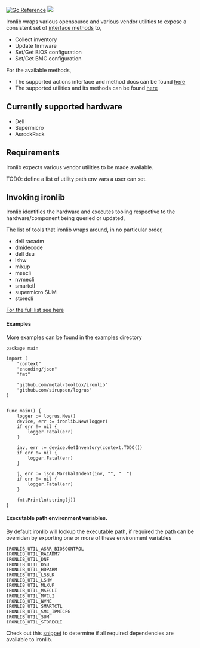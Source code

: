 [![Go Reference](https://pkg.go.dev/badge/github.com/metal-toolbox/ironlib.svg)](https://pkg.go.dev/github.com/metal-toolbox/ironlib)
![](https://img.shields.io/badge/Stability-Maintained-green.svg)

Ironlib wraps various opensource and various vendor utilities to expose a consistent set of [interface methods](https://github.com/metal-toolbox/ironlib/blob/main/actions/interface.go) to,

 - Collect inventory
 - Update firmware
 - Set/Get BIOS configuration
 - Set/Get BMC configuration

For the available methods,

- The supported actions interface and method docs can be found [here](https://pkg.go.dev/github.com/metal-toolbox/ironlib/actions)
- The supported utilities and its methods can be found [here](https://pkg.go.dev/github.com/metal-toolbox/ironlib/utils)


## Currently supported hardware

- Dell
- Supermicro
- AsrockRack

## Requirements

Ironlib expects various vendor utilities to be made available.

TODO: define a list of utility path env vars a user can set.

## Invoking ironlib

Ironlib identifies the hardware and executes tooling respective to the hardware/component being queried or updated,

The list of tools that ironlib wraps around, in no particular order,

- dell racadm
- dmidecode
- dell dsu
- lshw
- mlxup
- msecli
- nvmecli
- smartctl
- supermicro SUM
- storecli

 [For the full list see here](https://github.com/metal-toolbox/ironlib/tree/main/utils)


#### Examples

More examples can be found in the [examples](examples/) directory
```
package main

import (
	"context"
	"encoding/json"
	"fmt"

	"github.com/metal-toolbox/ironlib"
	"github.com/sirupsen/logrus"
)


func main() {
	logger := logrus.New()
	device, err := ironlib.New(logger)
	if err != nil {
		logger.Fatal(err)
	}

	inv, err := device.GetInventory(context.TODO())
	if err != nil {
		logger.Fatal(err)
	}

	j, err := json.MarshalIndent(inv, "", "  ")
	if err != nil {
		logger.Fatal(err)
	}

	fmt.Println(string(j))
}

```

#### Executable path environment variables.

By default ironlib will lookup the executable path, if required the path can be overriden by
exporting one or more of these environment variables

```
IRONLIB_UTIL_ASRR_BIOSCONTROL
IRONLIB_UTIL_RACADM7
IRONLIB_UTIL_DNF
IRONLIB_UTIL_DSU
IRONLIB_UTIL_HDPARM
IRONLIB_UTIL_LSBLK
IRONLIB_UTIL_LSHW
IRONLIB_UTIL_MLXUP
IRONLIB_UTIL_MSECLI
IRONLIB_UTIL_MVCLI
IRONLIB_UTIL_NVME
IRONLIB_UTIL_SMARTCTL
IRONLIB_UTIL_SMC_IPMICFG
IRONLIB_UTIL_SUM
IRONLIB_UTIL_STORECLI
```

Check out this [snippet](examples/dependencies/main.go) to determine if all required dependencies are available to ironlib.
